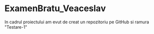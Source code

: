 # ExamenBratu_Veaceslav
<p> In cadrul proiectului am evut de creat un repozitoriu pe GitHub si ramura "Testare-1"